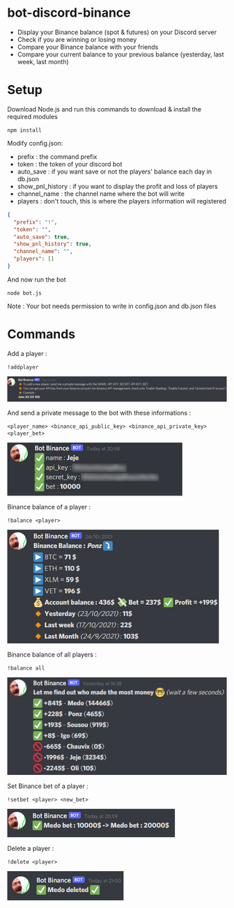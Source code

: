 # bot-discord-binance

* Display your Binance balance (spot & futures) on your Discord server
* Check if you are winning or losing money
* Compare your Binance balance with your friends
* Compare your current balance to your previous balance (yesterday, last week, last month)

# Setup

Download Node.js and run this commands to download & install the required modules
```
npm install
```

Modify config.json:
* prefix : the command prefix
* token : the token of your discord bot
* auto_save : if you want save or not the players' balance each day in db.json
* show_pnl_history : if you want to display the profit and loss of players
* channel_name : the channel name where the bot will write
* players : don't touch, this is where the players information will registered
```json
{
  "prefix": "!",
  "token": "",
  "auto_save": true,
  "show_pnl_history": true,
  "channel_name": "",
  "players": []
}
```

And now run the bot

```
node bot.js
```
Note : Your bot needs permission to write in config.json and db.json files

# Commands

Add a player :
```
!addplayer
 ```
![Binance balance of one player with pnl history`](docs/add_player.png)

 And send a private message to the bot with these informations :
 ```
<player_name> <binance_api_public_key> <binance_api_private_key> <player_bet>
 ```
 ![Binance balance of one player with pnl history`](docs/player_registered.png)



Binance balance of a player :
```
!balance <player>
 ```

![Binance balance of one player with pnl history`](docs/balance_player.png)

Binance balance of all players :
```
!balance all
 ```

![Binance balance of one player with pnl history`](docs/balance_players.png)

Set Binance bet of a player :
```
!setbet <player> <new_bet>
 ```

![Binance balance of one player with pnl history`](docs/bet_player.png)

Delete a player :
```
!delete <player>
 ```

![Binance balance of one player with pnl history`](docs/delete_player.png)
